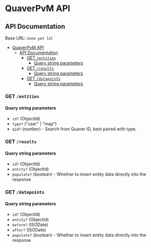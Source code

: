 # QuaverPvM API

## API Documentation

Base URL: `none yet lol`

- [QuaverPvM API](#quaverpvm-api)
    - [API Documentation](#api-documentation)
        - [GET `/entities`](#get-entities)
            - [Query string parameters](#query-string-parameters)
        - [GET `/results`](#get-results)
            - [Query string parameters](#query-string-parameters-1)
        - [GET `/datapoints`](#get-datapoints)
            - [Query string parameters](#query-string-parameters-2)

### GET `/entities`

#### Query string parameters

- `id?` (ObjectId)
- `type?` ("user" | "map")
- `qid?` (number) - Search from Quaver ID, best paired with type.

### GET `/results`

#### Query string parameters

- `id?` (ObjectId)
- `entity?` (ObjectId)
- `populate?` (boolean) - Whether to insert entity data directly into the response

### GET `/datapoints`

#### Query string parameters

- `id?` (ObjectId)
- `entity?` (ObjectId)
- `before?` (ISODate)
- `after?` (ISODate)
- `populate?` (boolean) - Whether to insert entity data directly into the response
